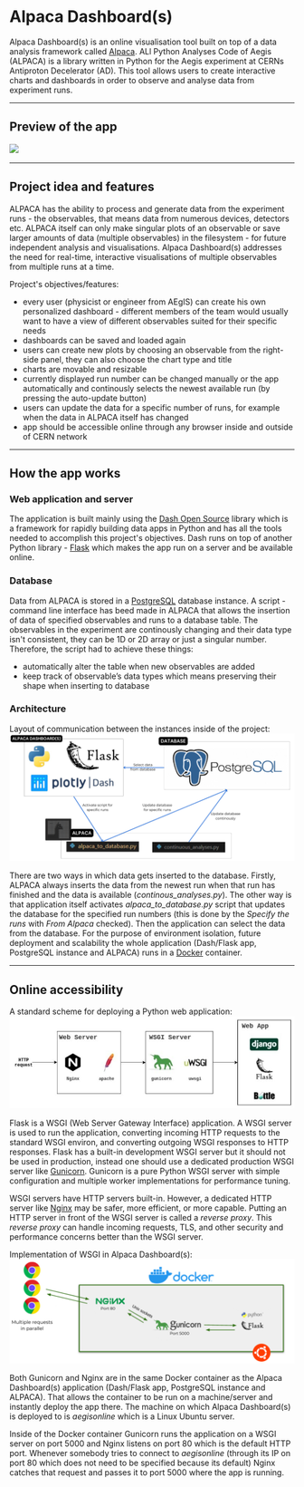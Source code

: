 # Alpaca Dashboard(s)

Alpaca Dashboard(s) is an online visualisation tool built on top of a data analysis framework called [Alpaca](https://aegis.docs.cern.ch/ALPACA). ALl Python Analyses Code of Aegis (ALPACA) is a library written in Python for the Aegis experiment
at CERNs Antiproton Decelerator (AD). This tool allows users to create interactive charts and dashboards in order to observe and analyse data from experiment runs.

---

## Preview of the app

<img src="dashboard_preview.gif"/>

---

## Project idea and features

ALPACA has the ability to process and generate data from the experiment runs - the observables, that means data from numerous devices, detectors etc. ALPACA itself can only make singular plots of an observable or save larger amounts of data (multiple observables) in the filesystem - for future independent analysis and visualisations. Alpaca Dashboard(s) addresses the need for real-time, interactive visualisations of multiple observables from multiple runs at a time.

Project's objectives/features:
- every user (physicist or engineer from AEgIS) can create his own personalized dashboard - different members of the team would usually want to have a view of different observables suited for their specific needs
- dashboards can be saved and loaded again
- users can create new plots by choosing an observable from the right-side panel, they can also choose the chart type and title
- charts are movable and resizable
- currently displayed run number can be changed manually or the app automatically and continously selects the newest available run (by pressing the auto-update button)
- users can update the data for a specific number of runs, for example when the data in ALPACA itself has changed
- app should be accessible online through any browser inside and outside of CERN network

---

## How the app works

### Web application and server
The application is built mainly using the [Dash Open Source](https://dash.plotly.com/) library which is a framework for rapidly building data apps in Python and has all the tools needed to accomplish this project's objectives. Dash runs on top of another Python library - [Flask](https://flask.palletsprojects.com/en/2.3.x/) which makes the app run on a server and be available online.

### Database
Data from ALPACA is stored in a [PostgreSQL](https://www.postgresql.org/) database instance. A script - command line interface has beed made in ALPACA that allows the insertion of data of specified observables and runs to a database table. The observables in the experiment are continously changing and their data type isn't consistent, they can be 1D or 2D array or just a singular number. Therefore, the script had to achieve these things:
- automatically alter the table when new observables are added
- keep track of observable’s data types which means preserving their shape when inserting to database

### Architecture
Layout of communication between the instances inside of the project:
<img src="app_architecture.png"/>

There are two ways in which data gets inserted to the database. Firstly, ALPACA always inserts the data from the newest run when that run has finished and the data is available (*continous_analyses.py*). The other way is that application itself activates *alpaca_to_database.py* script that updates the database for the specified run numbers (this is done by the *Specify the runs* with *From Alpaca* checked). Then the application can select the data from the database. For the purpose of environment isolation, future deployment and scalability the whole application (Dash/Flask app, PostgreSQL instance and ALPACA) runs in a [Docker](https://www.docker.com/) container. 

---

## Online accessibility
A standard scheme for deploying a Python web application:
<img src="python_server.png"/>

Flask is a WSGI (Web Server Gateway Interface) application. A WSGI server is used to run the application, converting incoming HTTP requests to the standard WSGI environ, and converting outgoing WSGI responses to HTTP responses. Flask has a built-in development WSGI server but it should not be used in production, instead one should use a dedicated production WSGI server like [Gunicorn](https://gunicorn.org/). Gunicorn is a pure Python WSGI server with simple configuration and multiple worker implementations for performance tuning.

WSGI servers have HTTP servers built-in. However, a dedicated HTTP server like [Nginx](https://nginx.org/) may be safer, more efficient, or more capable. Putting an HTTP server in front of the WSGI server is called a *reverse proxy*. This *reverse proxy* can handle incoming requests, TLS, and other security and performance concerns better than the WSGI server.

Implementation of WSGI in Alpaca Dashboard(s):
<img src="contenerization.png"/>

Both Gunicorn and Nginx are in the same Docker container as the Alpaca Dashboard(s) application (Dash/Flask app, PostgreSQL instance and ALPACA). That allows the container to be run on a machine/server and instantly deploy the app there. The machine on which Alpaca Dashboard(s) is deployed to is *aegisonline* which is a Linux Ubuntu server.

Inside of the Docker container Gunicorn runs the application on a WSGI server on port 5000 and Nginx listens on port 80 which is the default HTTP port. Whenever somebody tries to connect to *aegisonline* (through its IP on port 80 which does not need to be specified because its default) Nginx catches that request and passes it to port 5000 where the app is running.
